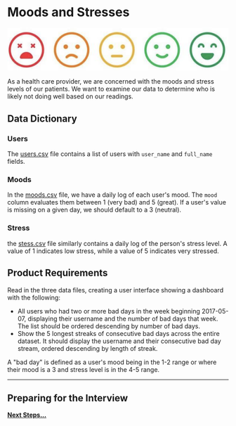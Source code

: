 # Moods and Stresses

![Mood Scale](moods.png)

As a health care provider, we are concerned with the moods and stress levels of our patients. We want to examine our data to determine who is likely not doing well based on our readings.

## Data Dictionary

### Users

The [users.csv](users.csv) file contains a list of users with `user_name` and `full_name` fields. 

### Moods

In the [moods.csv](moods.csv) file, we have a daily log of each user's mood. The `mood` column evaluates them between 1 (very bad) and 5 (great). If a user's value is missing on a given day, we should default to a 3 (neutral).

### Stress

the [stess.csv](stress.csv) file similarly contains a daily log of the person's stress level. A value of 1 indicates low stress, while a value of 5 indicates very stressed.

## Product Requirements

Read in the three data files, creating a user interface showing a dashboard with the following:

- All users who had two or more bad days in the week beginning 2017-05-07, displaying their username and the number of bad days that week. The list should be ordered descending by number of bad days.
- Show the 5 longest streaks of consecutive bad days across the entire dataset. It should display the username and their consecutive bad day stream, ordered descending by length of streak.

A "bad day" is defined as a user's mood being in the 1-2 range or where their mood is a 3 and stress level is in the 4-5 range.

---

## Preparing for the Interview

**[Next Steps...](../../next-steps.md)**
